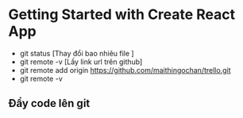# Getting Started with Create React App

- git status [Thay đổi bao nhiêu file ]
- git remote -v [Lấy link url trên github]
- git remote add origin https://github.com/maithingochan/trello.git
- git remote -v

## Đẩy code lên git
